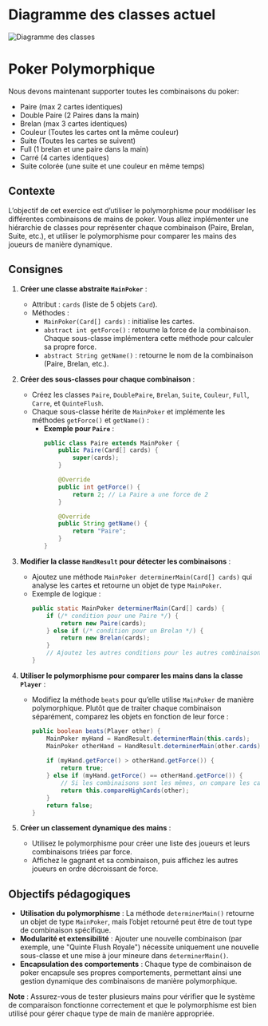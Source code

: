 # Diagramme des classes actuel

![Diagramme des classes](https://github.com/user-attachments/assets/f3841df6-3ff1-49b4-9ca6-16fa95f5cc2f)

# Poker Polymorphique

Nous devons maintenant supporter toutes les combinaisons du poker:
- Paire (max 2 cartes identiques)
- Double Paire (2 Paires dans la main)
- Brelan (max 3 cartes identiques)
- Couleur (Toutes les cartes ont la même couleur)
- Suite (Toutes les cartes se suivent)
- Full (1 brelan et une paire dans la main)
- Carré (4 cartes identiques)
- Suite colorée (une suite et une couleur en même temps)

## Contexte
L’objectif de cet exercice est d’utiliser le polymorphisme pour modéliser les différentes combinaisons de mains de poker. Vous allez implémenter une hiérarchie de classes pour représenter chaque combinaison (Paire, Brelan, Suite, etc.), et utiliser le polymorphisme pour comparer les mains des joueurs de manière dynamique.

## Consignes

1. **Créer une classe abstraite `MainPoker`** :
   - Attribut : `cards` (liste de 5 objets `Card`).
   - Méthodes :
     - `MainPoker(Card[] cards)` : initialise les cartes.
     - `abstract int getForce()` : retourne la force de la combinaison. Chaque sous-classe implémentera cette méthode pour calculer sa propre force.
     - `abstract String getName()` : retourne le nom de la combinaison (Paire, Brelan, etc.).

2. **Créer des sous-classes pour chaque combinaison** :
   - Créez les classes `Paire`, `DoublePaire`, `Brelan`, `Suite`, `Couleur`, `Full`, `Carre`, et `QuinteFlush`.
   - Chaque sous-classe hérite de `MainPoker` et implémente les méthodes `getForce()` et `getName()` :
     - **Exemple pour `Paire`** :
       ```java
       public class Paire extends MainPoker {
           public Paire(Card[] cards) {
               super(cards);
           }

           @Override
           public int getForce() {
               return 2; // La Paire a une force de 2
           }

           @Override
           public String getName() {
               return "Paire";
           }
       }
       ```

3. **Modifier la classe `HandResult` pour détecter les combinaisons** :
   - Ajoutez une méthode `MainPoker determinerMain(Card[] cards)` qui analyse les cartes et retourne un objet de type `MainPoker`.
   - Exemple de logique :
     ```java
     public static MainPoker determinerMain(Card[] cards) {
         if (/* condition pour une Paire */) {
             return new Paire(cards);
         } else if (/* condition pour un Brelan */) {
             return new Brelan(cards);
         }
         // Ajoutez les autres conditions pour les autres combinaisons
     }
     ```

4. **Utiliser le polymorphisme pour comparer les mains dans la classe `Player`** :
   - Modifiez la méthode `beats` pour qu’elle utilise `MainPoker` de manière polymorphique. Plutôt que de traiter chaque combinaison séparément, comparez les objets en fonction de leur force :
     ```java
     public boolean beats(Player other) {
         MainPoker myHand = HandResult.determinerMain(this.cards);
         MainPoker otherHand = HandResult.determinerMain(other.cards);
         
         if (myHand.getForce() > otherHand.getForce()) {
             return true;
         } else if (myHand.getForce() == otherHand.getForce()) {
             // Si les combinaisons sont les mêmes, on compare les cartes
             return this.compareHighCards(other);
         }
         return false;
     }
     ```

5. **Créer un classement dynamique des mains** :
   - Utilisez le polymorphisme pour créer une liste des joueurs et leurs combinaisons triées par force.
   - Affichez le gagnant et sa combinaison, puis affichez les autres joueurs en ordre décroissant de force.

## Objectifs pédagogiques
- **Utilisation du polymorphisme** : La méthode `determinerMain()` retourne un objet de type `MainPoker`, mais l’objet retourné peut être de tout type de combinaison spécifique.
- **Modularité et extensibilité** : Ajouter une nouvelle combinaison (par exemple, une "Quinte Flush Royale") nécessite uniquement une nouvelle sous-classe et une mise à jour mineure dans `determinerMain()`.
- **Encapsulation des comportements** : Chaque type de combinaison de poker encapsule ses propres comportements, permettant ainsi une gestion dynamique des combinaisons de manière polymorphique.

**Note** : Assurez-vous de tester plusieurs mains pour vérifier que le système de comparaison fonctionne correctement et que le polymorphisme est bien utilisé pour gérer chaque type de main de manière appropriée.
